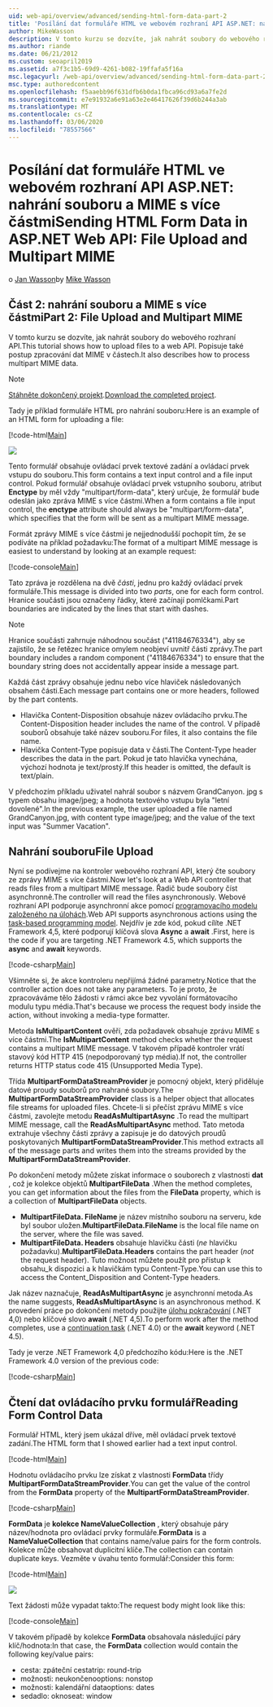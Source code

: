```yaml
---
uid: web-api/overview/advanced/sending-html-form-data-part-2
title: 'Posílání dat formuláře HTML ve webovém rozhraní API ASP.NET: nahrání souboru a MIME-ASP.NET 4. x'
author: MikeWasson
description: V tomto kurzu se dozvíte, jak nahrát soubory do webového rozhraní API. Popisuje také postup zpracování dat MIME v částech.
ms.author: riande
ms.date: 06/21/2012
ms.custom: seoapril2019
ms.assetid: a7f3c1b5-69d9-4261-b082-19ffafa5f16a
msc.legacyurl: /web-api/overview/advanced/sending-html-form-data-part-2
msc.type: authoredcontent
ms.openlocfilehash: f5aaebb96f631dfb6b0da1fbca96cd93a6a7fe2d
ms.sourcegitcommit: e7e91932a6e91a63e2e46417626f39d6b244a3ab
ms.translationtype: MT
ms.contentlocale: cs-CZ
ms.lasthandoff: 03/06/2020
ms.locfileid: "78557566"
---
```

# <a name="sending-html-form-data-in-aspnet-web-api-file-upload-and-multipart-mime"></a><span data-ttu-id="35d05-104">Posílání dat formuláře HTML ve webovém rozhraní API ASP.NET: nahrání souboru a MIME s více částmi</span><span class="sxs-lookup"><span data-stu-id="35d05-104">Sending HTML Form Data in ASP.NET Web API: File Upload and Multipart MIME</span></span>

<span data-ttu-id="35d05-105">o [Jan Wasson](https://github.com/MikeWasson)</span><span class="sxs-lookup"><span data-stu-id="35d05-105">by [Mike Wasson](https://github.com/MikeWasson)</span></span>

## <a name="part-2-file-upload-and-multipart-mime"></a><span data-ttu-id="35d05-106">Část 2: nahrání souboru a MIME s více částmi</span><span class="sxs-lookup"><span data-stu-id="35d05-106">Part 2: File Upload and Multipart MIME</span></span>

<span data-ttu-id="35d05-107">V tomto kurzu se dozvíte, jak nahrát soubory do webového rozhraní API.</span><span class="sxs-lookup"><span data-stu-id="35d05-107">This tutorial shows how to upload files to a web API.</span></span> <span data-ttu-id="35d05-108">Popisuje také postup zpracování dat MIME v částech.</span><span class="sxs-lookup"><span data-stu-id="35d05-108">It also describes how to process multipart MIME data.</span></span>

> [!NOTE]
> <span data-ttu-id="35d05-109">[Stáhněte dokončený projekt](https://code.msdn.microsoft.com/ASPNET-Web-API-File-Upload-a8c0fb0d).</span><span class="sxs-lookup"><span data-stu-id="35d05-109">[Download the completed project](https://code.msdn.microsoft.com/ASPNET-Web-API-File-Upload-a8c0fb0d).</span></span>

<span data-ttu-id="35d05-110">Tady je příklad formuláře HTML pro nahrání souboru:</span><span class="sxs-lookup"><span data-stu-id="35d05-110">Here is an example of an HTML form for uploading a file:</span></span>

[!code-html[Main](sending-html-form-data-part-2/samples/sample1.html)]

![](sending-html-form-data-part-2/_static/image1.png)

<span data-ttu-id="35d05-111">Tento formulář obsahuje ovládací prvek textové zadání a ovládací prvek vstupu do souboru.</span><span class="sxs-lookup"><span data-stu-id="35d05-111">This form contains a text input control and a file input control.</span></span> <span data-ttu-id="35d05-112">Pokud formulář obsahuje ovládací prvek vstupního souboru, atribut **Enctype** by měl vždy &quot;multipart/form-data&quot;, který určuje, že formulář bude odeslán jako zpráva MIME s více částmi.</span><span class="sxs-lookup"><span data-stu-id="35d05-112">When a form contains a file input control, the **enctype** attribute should always be &quot;multipart/form-data&quot;, which specifies that the form will be sent as a multipart MIME message.</span></span>

<span data-ttu-id="35d05-113">Formát zprávy MIME s více částmi je nejjednodušší pochopit tím, že se podíváte na příklad požadavku:</span><span class="sxs-lookup"><span data-stu-id="35d05-113">The format of a multipart MIME message is easiest to understand by looking at an example request:</span></span>

[!code-console[Main](sending-html-form-data-part-2/samples/sample2.cmd)]

<span data-ttu-id="35d05-114">Tato zpráva je rozdělena na dvě *části*, jednu pro každý ovládací prvek formuláře.</span><span class="sxs-lookup"><span data-stu-id="35d05-114">This message is divided into two *parts*, one for each form control.</span></span> <span data-ttu-id="35d05-115">Hranice součásti jsou označeny řádky, které začínají pomlčkami.</span><span class="sxs-lookup"><span data-stu-id="35d05-115">Part boundaries are indicated by the lines that start with dashes.</span></span>

> [!NOTE]
> <span data-ttu-id="35d05-116">Hranice součásti zahrnuje náhodnou součást (&quot;41184676334&quot;), aby se zajistilo, že se řetězec hranice omylem neobjeví uvnitř části zprávy.</span><span class="sxs-lookup"><span data-stu-id="35d05-116">The part boundary includes a random component (&quot;41184676334&quot;) to ensure that the boundary string does not accidentally appear inside a message part.</span></span>

<span data-ttu-id="35d05-117">Každá část zprávy obsahuje jednu nebo více hlaviček následovaných obsahem části.</span><span class="sxs-lookup"><span data-stu-id="35d05-117">Each message part contains one or more headers, followed by the part contents.</span></span>

- <span data-ttu-id="35d05-118">Hlavička Content-Disposition obsahuje název ovládacího prvku.</span><span class="sxs-lookup"><span data-stu-id="35d05-118">The Content-Disposition header includes the name of the control.</span></span> <span data-ttu-id="35d05-119">V případě souborů obsahuje také název souboru.</span><span class="sxs-lookup"><span data-stu-id="35d05-119">For files, it also contains the file name.</span></span>
- <span data-ttu-id="35d05-120">Hlavička Content-Type popisuje data v části.</span><span class="sxs-lookup"><span data-stu-id="35d05-120">The Content-Type header describes the data in the part.</span></span> <span data-ttu-id="35d05-121">Pokud je tato hlavička vynechána, výchozí hodnota je text/prostý.</span><span class="sxs-lookup"><span data-stu-id="35d05-121">If this header is omitted, the default is text/plain.</span></span>

<span data-ttu-id="35d05-122">V předchozím příkladu uživatel nahrál soubor s názvem GrandCanyon. jpg s typem obsahu image/jpeg; a hodnota textového vstupu byla &quot;letní dovolené&quot;.</span><span class="sxs-lookup"><span data-stu-id="35d05-122">In the previous example, the user uploaded a file named GrandCanyon.jpg, with content type image/jpeg; and the value of the text input was &quot;Summer Vacation&quot;.</span></span>

## <a name="file-upload"></a><span data-ttu-id="35d05-123">Nahrání souboru</span><span class="sxs-lookup"><span data-stu-id="35d05-123">File Upload</span></span>

<span data-ttu-id="35d05-124">Nyní se podívejme na kontroler webového rozhraní API, který čte soubory ze zprávy MIME s více částmi.</span><span class="sxs-lookup"><span data-stu-id="35d05-124">Now let's look at a Web API controller that reads files from a multipart MIME message.</span></span> <span data-ttu-id="35d05-125">Řadič bude soubory číst asynchronně.</span><span class="sxs-lookup"><span data-stu-id="35d05-125">The controller will read the files asynchronously.</span></span> <span data-ttu-id="35d05-126">Webové rozhraní API podporuje asynchronní akce pomocí [programovacího modelu založeného na úlohách](https://msdn.microsoft.com/library/dd460693.aspx).</span><span class="sxs-lookup"><span data-stu-id="35d05-126">Web API supports asynchronous actions using the [task-based programming model](https://msdn.microsoft.com/library/dd460693.aspx).</span></span> <span data-ttu-id="35d05-127">Nejdřív je zde kód, pokud cílíte .NET Framework 4,5, které podporují klíčová slova **Async** a **await** .</span><span class="sxs-lookup"><span data-stu-id="35d05-127">First, here is the code if you are targeting .NET Framework 4.5, which supports the **async** and **await** keywords.</span></span>

[!code-csharp[Main](sending-html-form-data-part-2/samples/sample3.cs)]

<span data-ttu-id="35d05-128">Všimněte si, že akce kontroleru nepřijímá žádné parametry.</span><span class="sxs-lookup"><span data-stu-id="35d05-128">Notice that the controller action does not take any parameters.</span></span> <span data-ttu-id="35d05-129">To je proto, že zpracováváme tělo žádosti v rámci akce bez vyvolání formátovacího modulu typu média.</span><span class="sxs-lookup"><span data-stu-id="35d05-129">That's because we process the request body inside the action, without invoking a media-type formatter.</span></span>

<span data-ttu-id="35d05-130">Metoda **IsMultipartContent** ověří, zda požadavek obsahuje zprávu MIME s více částmi.</span><span class="sxs-lookup"><span data-stu-id="35d05-130">The **IsMultipartContent** method checks whether the request contains a multipart MIME message.</span></span> <span data-ttu-id="35d05-131">V takovém případě kontroler vrátí stavový kód HTTP 415 (nepodporovaný typ média).</span><span class="sxs-lookup"><span data-stu-id="35d05-131">If not, the controller returns HTTP status code 415 (Unsupported Media Type).</span></span>

<span data-ttu-id="35d05-132">Třída **MultipartFormDataStreamProvider** je pomocný objekt, který přiděluje datové proudy souborů pro nahrané soubory.</span><span class="sxs-lookup"><span data-stu-id="35d05-132">The **MultipartFormDataStreamProvider** class is a helper object that allocates file streams for uploaded files.</span></span> <span data-ttu-id="35d05-133">Chcete-li si přečíst zprávu MIME s více částmi, zavolejte metodu **ReadAsMultipartAsync** .</span><span class="sxs-lookup"><span data-stu-id="35d05-133">To read the multipart MIME message, call the **ReadAsMultipartAsync** method.</span></span> <span data-ttu-id="35d05-134">Tato metoda extrahuje všechny části zprávy a zapisuje je do datových proudů poskytovaných **MultipartFormDataStreamProvider**.</span><span class="sxs-lookup"><span data-stu-id="35d05-134">This method extracts all of the message parts and writes them into the streams provided by the **MultipartFormDataStreamProvider**.</span></span>

<span data-ttu-id="35d05-135">Po dokončení metody můžete získat informace o souborech z vlastnosti **dat** , což je kolekce objektů **MultipartFileData** .</span><span class="sxs-lookup"><span data-stu-id="35d05-135">When the method completes, you can get information about the files from the **FileData** property, which is a collection of **MultipartFileData** objects.</span></span>

- <span data-ttu-id="35d05-136">**MultipartFileData. FileName** je název místního souboru na serveru, kde byl soubor uložen.</span><span class="sxs-lookup"><span data-stu-id="35d05-136">**MultipartFileData.FileName** is the local file name on the server, where the file was saved.</span></span>
- <span data-ttu-id="35d05-137">**MultipartFileData. Headers** obsahuje hlavičku části (*ne* hlavičku požadavku).</span><span class="sxs-lookup"><span data-stu-id="35d05-137">**MultipartFileData.Headers** contains the part header (*not* the request header).</span></span> <span data-ttu-id="35d05-138">Tuto možnost můžete použít pro přístup k obsahu\_k dispozici a k hlavičkám typu Content-Type.</span><span class="sxs-lookup"><span data-stu-id="35d05-138">You can use this to access the Content\_Disposition and Content-Type headers.</span></span>

<span data-ttu-id="35d05-139">Jak název naznačuje, **ReadAsMultipartAsync** je asynchronní metoda.</span><span class="sxs-lookup"><span data-stu-id="35d05-139">As the name suggests, **ReadAsMultipartAsync** is an asynchronous method.</span></span> <span data-ttu-id="35d05-140">K provedení práce po dokončení metody použijte [úlohu pokračování](https://msdn.microsoft.com/library/ee372288.aspx) (.NET 4,0) nebo klíčové slovo **await** (.NET 4,5).</span><span class="sxs-lookup"><span data-stu-id="35d05-140">To perform work after the method completes, use a [continuation task](https://msdn.microsoft.com/library/ee372288.aspx) (.NET 4.0) or the **await** keyword (.NET 4.5).</span></span>

<span data-ttu-id="35d05-141">Tady je verze .NET Framework 4,0 předchozího kódu:</span><span class="sxs-lookup"><span data-stu-id="35d05-141">Here is the .NET Framework 4.0 version of the previous code:</span></span>

[!code-csharp[Main](sending-html-form-data-part-2/samples/sample4.cs)]

## <a name="reading-form-control-data"></a><span data-ttu-id="35d05-142">Čtení dat ovládacího prvku formulář</span><span class="sxs-lookup"><span data-stu-id="35d05-142">Reading Form Control Data</span></span>

<span data-ttu-id="35d05-143">Formulář HTML, který jsem ukázal dříve, měl ovládací prvek textové zadání.</span><span class="sxs-lookup"><span data-stu-id="35d05-143">The HTML form that I showed earlier had a text input control.</span></span>

[!code-html[Main](sending-html-form-data-part-2/samples/sample5.html)]

<span data-ttu-id="35d05-144">Hodnotu ovládacího prvku lze získat z vlastnosti **FormData** třídy **MultipartFormDataStreamProvider**.</span><span class="sxs-lookup"><span data-stu-id="35d05-144">You can get the value of the control from the **FormData** property of the **MultipartFormDataStreamProvider**.</span></span>

[!code-csharp[Main](sending-html-form-data-part-2/samples/sample6.cs?highlight=15)]

<span data-ttu-id="35d05-145">**FormData** je **kolekce NameValueCollection** , který obsahuje páry název/hodnota pro ovládací prvky formuláře.</span><span class="sxs-lookup"><span data-stu-id="35d05-145">**FormData** is a **NameValueCollection** that contains name/value pairs for the form controls.</span></span> <span data-ttu-id="35d05-146">Kolekce může obsahovat duplicitní klíče.</span><span class="sxs-lookup"><span data-stu-id="35d05-146">The collection can contain duplicate keys.</span></span> <span data-ttu-id="35d05-147">Vezměte v úvahu tento formulář:</span><span class="sxs-lookup"><span data-stu-id="35d05-147">Consider this form:</span></span>

[!code-html[Main](sending-html-form-data-part-2/samples/sample7.html)]

![](sending-html-form-data-part-2/_static/image2.png)

<span data-ttu-id="35d05-148">Text žádosti může vypadat takto:</span><span class="sxs-lookup"><span data-stu-id="35d05-148">The request body might look like this:</span></span>

[!code-console[Main](sending-html-form-data-part-2/samples/sample8.cmd)]

<span data-ttu-id="35d05-149">V takovém případě by kolekce **FormData** obsahovala následující páry klíč/hodnota:</span><span class="sxs-lookup"><span data-stu-id="35d05-149">In that case, the **FormData** collection would contain the following key/value pairs:</span></span>

- <span data-ttu-id="35d05-150">cesta: zpáteční cesta</span><span class="sxs-lookup"><span data-stu-id="35d05-150">trip: round-trip</span></span>
- <span data-ttu-id="35d05-151">možnosti: neukončeno</span><span class="sxs-lookup"><span data-stu-id="35d05-151">options: nonstop</span></span>
- <span data-ttu-id="35d05-152">možnosti: kalendářní data</span><span class="sxs-lookup"><span data-stu-id="35d05-152">options: dates</span></span>
- <span data-ttu-id="35d05-153">sedadlo: okno</span><span class="sxs-lookup"><span data-stu-id="35d05-153">seat: window</span></span>
